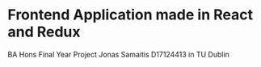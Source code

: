 <h1>Frontend Application made in React and Redux</h1>

BA Hons Final Year Project
Jonas Samaitis D17124413 in TU Dublin 

